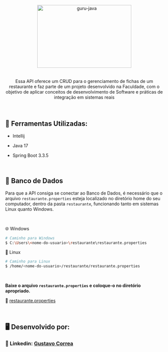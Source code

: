 <div align="center"> <br> 
  <img align="center" alt="guru-java" height="200" width="300" src="https://cdn.jsdelivr.net/gh/devicons/devicon@latest/icons/spring/spring-original.svg" />
</div> <br>  <br> 


<div align="center"> 
  Essa API oferece um CRUD para o gerenciamento de fichas de um restaurante e faz parte de um projeto desenvolvido na Faculdade, com o objetivo de aplicar conceitos de desenvolvimento de Software e práticas de   integração em sistemas reais
</div> <br>  <br> 


## 🚀 Ferramentas Utilizadas:

* Intellij

* Java 17

* Spring Boot 3.3.5

 <br> 

 ## 🐘 Banco de Dados

Para que a API consiga se conectar ao Banco de Dados, é necessário que o arquivo `restaurante.properties` esteja localizado no diretório home do seu computador, dentro da pasta `restaurante`, funcionando tanto em sistemas Linux quanto Windows.


 <br>


🌐 Windows
```bash
# Caminho para Windows
$ C:\Users\<nome-do-usuario>\restaurante\restaurante.properties
```

🐧 Linux
```bash
# Caminho para Linux
$ /home/<nome-do-usuario>/restaurante/restaurante.properties
```


 <br>


**Baixe o arquivo `restaurante.properties` e coloque-o no diretório apropriado.**

🔹 [restaurante.properties](src/main/resources/examples/example.properties)


<br>


## 🖥️ Desenvolvido por:

### 📝 Linkedin: [Gustavo Correa](https://www.linkedin.com/in/gustavo-chauar-correa-946168269/)
